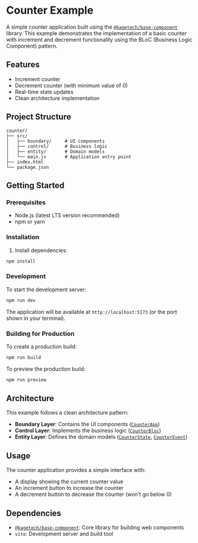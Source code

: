 # Counter Example

A simple counter application built using the [`@kagetech/base-component`](../..) library. This example demonstrates the implementation of a basic counter with increment and decrement functionality using the BLoC (Business Logic Component) pattern.

## Features

- Increment counter
- Decrement counter (with minimum value of 0)
- Real-time state updates
- Clean architecture implementation

## Project Structure

```
counter/
├── src/
│   ├── boundary/     # UI components
│   ├── control/      # Business logic
│   ├── entity/       # Domain models
│   └── main.js       # Application entry point
├── index.html
└── package.json
```

## Getting Started

### Prerequisites

- Node.js (latest LTS version recommended)
- npm or yarn

### Installation

1. Install dependencies:
```bash
npm install
```

### Development

To start the development server:

```bash
npm run dev
```

The application will be available at `http://localhost:5173` (or the port shown in your terminal).

### Building for Production

To create a production build:

```bash
npm run build
```

To preview the production build:

```bash
npm run preview
```

## Architecture

This example follows a clean architecture pattern:

- **Boundary Layer**: Contains the UI components ([`CounterApp`](src/boundary/counter_app.js))
- **Control Layer**: Implements the business logic ([`CounterBloc`](src/control/counter_bloc.js))
- **Entity Layer**: Defines the domain models ([`CounterState`](src/entity/counter_state.js), [`CounterEvent`](src/entity/counter_event.js))

## Usage

The counter application provides a simple interface with:
- A display showing the current counter value
- An increment button to increase the counter
- A decrement button to decrease the counter (won't go below 0)

## Dependencies

- [`@kagetech/base-component`](../..): Core library for building web components
- `vite`: Development server and build tool
